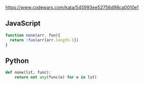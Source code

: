 https://www.codewars.com/kata/545993ee52756d98ca0010e1

## JavaScript
```js
function none(arr, fun){
  return !fun(arr[arr.length-1])
}
```

## Python
```python
def none(lst, func):
    return not any(func(e) for e in lst)
```